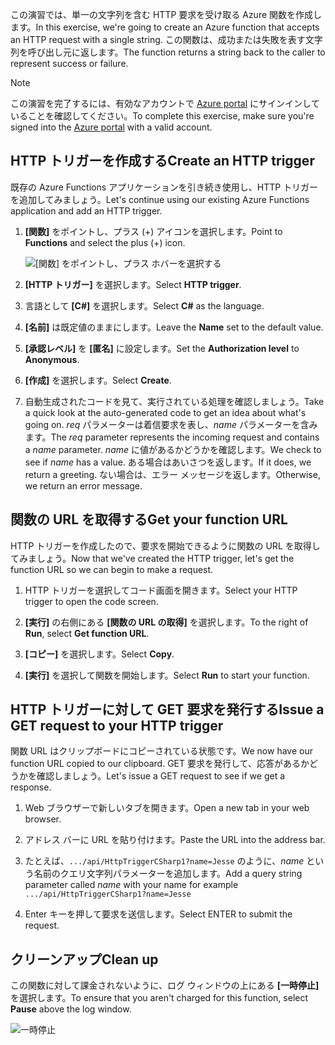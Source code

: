 <span data-ttu-id="f8214-101">この演習では、単一の文字列を含む HTTP 要求を受け取る Azure 関数を作成します。</span><span class="sxs-lookup"><span data-stu-id="f8214-101">In this exercise, we're going to create an Azure function that accepts an HTTP request with a single string.</span></span> <span data-ttu-id="f8214-102">この関数は、成功または失敗を表す文字列を呼び出し元に返します。</span><span class="sxs-lookup"><span data-stu-id="f8214-102">The function returns a string back to the caller to represent success or failure.</span></span>

> [!NOTE]
> <span data-ttu-id="f8214-103">この演習を完了するには、有効なアカウントで [Azure portal](https://portal.azure.com?azure-portal=true) にサインインしていることを確認してください。</span><span class="sxs-lookup"><span data-stu-id="f8214-103">To complete this exercise, make sure you're signed into the [Azure portal](https://portal.azure.com?azure-portal=true) with a valid account.</span></span>

## <a name="create-an-http-trigger"></a><span data-ttu-id="f8214-104">HTTP トリガーを作成する</span><span class="sxs-lookup"><span data-stu-id="f8214-104">Create an HTTP trigger</span></span>

<span data-ttu-id="f8214-105">既存の Azure Functions アプリケーションを引き続き使用し、HTTP トリガーを追加してみましょう。</span><span class="sxs-lookup"><span data-stu-id="f8214-105">Let's continue using our existing Azure Functions application and add an HTTP trigger.</span></span>

1. <span data-ttu-id="f8214-106">**[関数]** をポイントし、プラス (+) アイコンを選択します。</span><span class="sxs-lookup"><span data-stu-id="f8214-106">Point to **Functions** and select the plus (+) icon.</span></span>

    ![[関数] をポイントし、プラス ホバーを選択する](../media-drafts/4-hover-function.png)

2. <span data-ttu-id="f8214-108">**[HTTP トリガー]** を選択します。</span><span class="sxs-lookup"><span data-stu-id="f8214-108">Select **HTTP trigger**.</span></span>

3. <span data-ttu-id="f8214-109">言語として **[C#]** を選択します。</span><span class="sxs-lookup"><span data-stu-id="f8214-109">Select **C#** as the language.</span></span> 

4. <span data-ttu-id="f8214-110">**[名前]** は既定値のままにします。</span><span class="sxs-lookup"><span data-stu-id="f8214-110">Leave the **Name** set to the default value.</span></span>

5. <span data-ttu-id="f8214-111">**[承認レベル]** を **[匿名]** に設定します。</span><span class="sxs-lookup"><span data-stu-id="f8214-111">Set the **Authorization level** to **Anonymous**.</span></span>

6. <span data-ttu-id="f8214-112">**[作成]** を選択します。</span><span class="sxs-lookup"><span data-stu-id="f8214-112">Select **Create**.</span></span>

7. <span data-ttu-id="f8214-113">自動生成されたコードを見て、実行されている処理を確認しましょう。</span><span class="sxs-lookup"><span data-stu-id="f8214-113">Take a quick look at the auto-generated code to get an idea about what's going on.</span></span> <span data-ttu-id="f8214-114">*req* パラメーターは着信要求を表し、*name* パラメーターを含みます。</span><span class="sxs-lookup"><span data-stu-id="f8214-114">The *req* parameter represents the incoming request and contains a *name* parameter.</span></span> <span data-ttu-id="f8214-115">*name* に値があるかどうかを確認します。</span><span class="sxs-lookup"><span data-stu-id="f8214-115">We check to see if *name* has a value.</span></span> <span data-ttu-id="f8214-116">ある場合はあいさつを返します。</span><span class="sxs-lookup"><span data-stu-id="f8214-116">If it does, we return a greeting.</span></span> <span data-ttu-id="f8214-117">ない場合は、エラー メッセージを返します。</span><span class="sxs-lookup"><span data-stu-id="f8214-117">Otherwise, we return an error message.</span></span>

## <a name="get-your-function-url"></a><span data-ttu-id="f8214-118">関数の URL を取得する</span><span class="sxs-lookup"><span data-stu-id="f8214-118">Get your function URL</span></span>

<span data-ttu-id="f8214-119">HTTP トリガーを作成したので、要求を開始できるように関数の URL を取得してみましょう。</span><span class="sxs-lookup"><span data-stu-id="f8214-119">Now that we've created the HTTP trigger, let's get the function URL so we can begin to make a request.</span></span>

1. <span data-ttu-id="f8214-120">HTTP トリガーを選択してコード画面を開きます。</span><span class="sxs-lookup"><span data-stu-id="f8214-120">Select your HTTP trigger to open the code screen.</span></span>

2. <span data-ttu-id="f8214-121">**[実行]** の右側にある **[関数の URL の取得]** を選択します。</span><span class="sxs-lookup"><span data-stu-id="f8214-121">To the right of **Run**, select **Get function URL**.</span></span>

3. <span data-ttu-id="f8214-122">**[コピー]** を選択します。</span><span class="sxs-lookup"><span data-stu-id="f8214-122">Select **Copy**.</span></span>

4. <span data-ttu-id="f8214-123">**[実行]** を選択して関数を開始します。</span><span class="sxs-lookup"><span data-stu-id="f8214-123">Select **Run** to start your function.</span></span>

## <a name="issue-a-get-request-to-your-http-trigger"></a><span data-ttu-id="f8214-124">HTTP トリガーに対して GET 要求を発行する</span><span class="sxs-lookup"><span data-stu-id="f8214-124">Issue a GET request to your HTTP trigger</span></span>

<span data-ttu-id="f8214-125">関数 URL はクリップボードにコピーされている状態です。</span><span class="sxs-lookup"><span data-stu-id="f8214-125">We now have our function URL copied to our clipboard.</span></span> <span data-ttu-id="f8214-126">GET 要求を発行して、応答があるかどうかを確認しましょう。</span><span class="sxs-lookup"><span data-stu-id="f8214-126">Let's issue a GET request to see if we get a response.</span></span>

1. <span data-ttu-id="f8214-127">Web ブラウザーで新しいタブを開きます。</span><span class="sxs-lookup"><span data-stu-id="f8214-127">Open a new tab in your web browser.</span></span>

2. <span data-ttu-id="f8214-128">アドレス バーに URL を貼り付けます。</span><span class="sxs-lookup"><span data-stu-id="f8214-128">Paste the URL into the address bar.</span></span>

3. <span data-ttu-id="f8214-129">たとえば、`.../api/HttpTriggerCSharp1?name=Jesse` のように、*name* という名前のクエリ文字列パラメーターを追加します。</span><span class="sxs-lookup"><span data-stu-id="f8214-129">Add a query string parameter called *name* with your name for example `.../api/HttpTriggerCSharp1?name=Jesse`</span></span>

4. <span data-ttu-id="f8214-130">Enter キーを押して要求を送信します。</span><span class="sxs-lookup"><span data-stu-id="f8214-130">Select ENTER to submit the request.</span></span>

## <a name="clean-up"></a><span data-ttu-id="f8214-131">クリーンアップ</span><span class="sxs-lookup"><span data-stu-id="f8214-131">Clean up</span></span>

<span data-ttu-id="f8214-132">この関数に対して課金されないように、ログ ウィンドウの上にある **[一時停止]** を選択します。</span><span class="sxs-lookup"><span data-stu-id="f8214-132">To ensure that you aren't charged for this function, select **Pause** above the log window.</span></span>

![一時停止](../media-drafts/4-pause-timer.png)